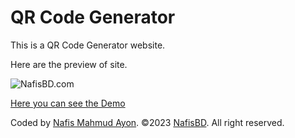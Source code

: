 # QR Code Generator

This is a QR Code Generator website.

Here are the preview of site.

![NafisBD.com](https://i.imgur.com/EYZHbvY.png)



[Here you can see the Demo](https://qr-code-generator-nafisbd.netlify.app)

Coded by [Nafis Mahmud Ayon](https://github.com/NafisMahmudAyon). ©2023 [NafisBD](https://nafisbd.com/). All right reserved.
